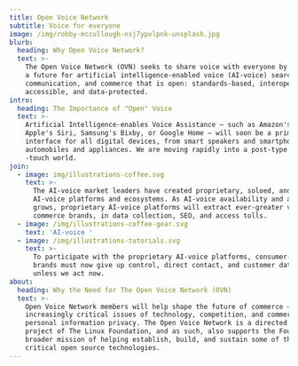 ```yaml
---
title: Open Voice Network
subtitle: Voice for everyone
image: /img/robby-mccullough-nsj7ypvlpnk-unsplash.jpg
blurb:
  heading: Why Open Voice Network?
  text: >-
    The Open Voice Network (OVN) seeks to share voice with everyone by creating
    a future for artificial intelligence-enabled voice (AI-voice) search,
    communication, and commerce that is open: standards-based, interoperable,
    accessible, and data-protected. 
intro:
  heading: The Importance of "Open" Voice
  text: >-
    Artificial Intelligence-enables Voice Assistance – such as Amazon's Alex,
    Apple's Siri, Samsung's Bixby, or Google Home – will soon be a primary
    interface for all digital devices, from smart speakers and smartphones to
    automobiles and appliances. We are moving rapidly into a post-type and
    -touch world.
join:
  - image: img/illustrations-coffee.svg
    text: >-
      The AI-voice market leaders have created proprietary, soloed, and gated
      AI-voice platforms and ecosystems. As AI-voice availability and adoption
      grows, proprietary AI-voice platforms will extract ever-greater value from
      commerce brands, in data collection, SEO, and access tolls.
  - image: /img/illustrations-coffee-gear.svg
    text: 'AI-voice '
  - image: /img/illustrations-tutorials.svg
    text: >-
      To participate with the proprietary AI-voice platforms, consumer-facing
      brands must now give up control, direct contact, and customer data –
      unless we act now.
about:
  heading: Why the Need for The Open Voice Network (OVN)
  text: >-
    Open Voice Network members will help shape the future of commerce – in
    increasingly critical issues of technology, competition, and commercial and
    personal information privacy. The Open Voice Network is a directed fund
    project of The Linux Foundation, and as such, also supports the Foundation's
    broader mission of helping establish, build, and sustain some of the most
    critical open source technologies.
---
```


